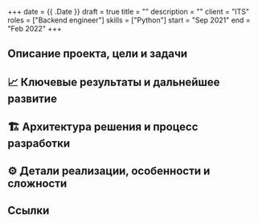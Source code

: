 +++ 
date        = {{ .Date }}
draft       = true
title       = ""
description = ""
client      = "ITS"
roles       = ["Backend engineer"]
skills      = ["Python"]
start       = "Sep 2021"
end         = "Feb 2022"
+++

## Описание проекта, цели и задачи 
## 📈 Ключевые результаты и дальнейшее развитие
## 🏗 Архитектура решения и процесс разработки
## ⚙️ Детали реализации, особенности и сложности
## Ссылки